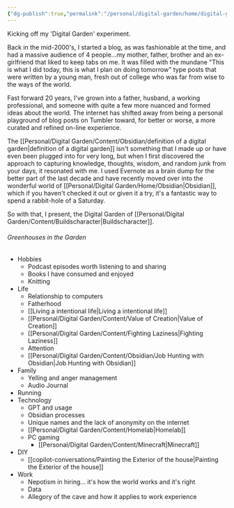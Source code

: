 ```yaml
---
{"dg-publish":true,"permalink":"/personal/digital-garden/home/digital-garden/","tags":["gardenEntry"],"created":"2023-11-03T16:53:23.706-04:00"}
---
```


Kicking off my 'Digital Garden' experiment. 

Back in the mid-2000's, I started a blog, as was fashionable at the time, and had a massive audience of 4 people...my mother, father, brother and an ex-girlfriend that liked to keep tabs on me. It was filled with the mundane "This is what I did today, this is what I plan on doing tomorrow" type posts that were written by a young man, fresh out of college who was far from wise to the ways of the world. 

Fast forward 20 years, I've grown into a father, husband, a working professional, and someone with quite a few more nuanced and formed ideas about the world. The internet has shifted away from being a personal playground of blog posts on Tumbler toward, for better or worse, a more curated and refined on-line experience. 

The [[Personal/Digital Garden/Content/Obsidian/definition of a digital garden\|definition of a digital garden]] isn't something that I made up or have even been plugged into for very long, but when I first discovered the approach to capturing knowledge, thoughts, wisdom, and random junk from your days, it resonated with me. I used Evernote as a brain dump for the better part of the last decade and have recently moved over into the wonderful world of [[Personal/Digital Garden/Home/Obsidian\|Obsidian]], which if you haven't checked it out or given it a try, it's a fantastic way to spend a rabbit-hole of a Saturday. 

So with that, I present, the Digital Garden of [[Personal/Digital Garden/Content/Buildscharacter\|Buildscharacter]]. 

###### Greenhouses in the Garden
* Hobbies
	* Podcast episodes worth listening to and sharing
	* Books I have consumed and enjoyed
	* Knitting
* Life
	* Relationship to computers
	* Fatherhood
	* [[Living a intentional life\|Living a intentional life]]
	* [[Personal/Digital Garden/Content/Value of Creation\|Value of Creation]]
	* [[Personal/Digital Garden/Content/Fighting Laziness\|Fighting Laziness]]
	* Attention 
	* [[Personal/Digital Garden/Content/Obsidian/Job Hunting with Obsidian\|Job Hunting with Obsidian]]
* Family
	* Yelling and anger management
	* Audio Journal
* Running
* Technology
	* GPT and usage
	* Obsidian processes
	* Unique names and the lack of anonymity on the internet
	* [[Personal/Digital Garden/Content/Homelab\|Homelab]]
	* PC gaming
		* [[Personal/Digital Garden/Content/Minecraft\|Minecraft]]
* DIY
	* [[copilot-conversations/Painting the Exterior of the house\|Painting the Exterior of the house]]
* Work
	* Nepotism in hiring... it's how the world works and it's right
	* Data
	* Allegory of the cave and how it applies to work experience

